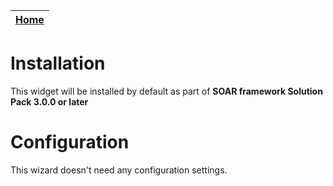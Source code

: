 | [Home](../README.md) |
|--------------------------------------------|

# Installation

This widget will be installed by default as part of **SOAR framework Solution Pack 3.0.0 or later**


# Configuration

This wizard doesn't need any configuration settings.


